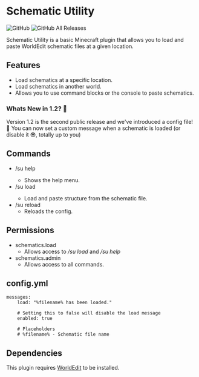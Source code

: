 # Schematic Utility
![GitHub](https://img.shields.io/github/license/ImagineeringParks/schematic-utility?color=bright-green&label=License) ![GitHub All Releases](https://img.shields.io/github/downloads/ImagineeringParks/schematic-utility/total?color=brightgreen&label=Downloads)

Schematic Utility is a basic Minecraft plugin that allows you to load and paste WorldEdit schematic files at a given location.

## Features
* Load schematics at a specific location.
* Load schematics in another world.
* Allows you to use command blocks or the console to paste schematics.

### Whats New in 1.2? 🚀
Version 1.2 is the second public release and we've introduced a config file! 🎉
You can now set a custom message when a schematic is loaded (or disable it 😎, totally up to you)

## Commands
* /su help <page>
  * Shows the help menu.
* /su load <filename> <world> <x> <y> <z>
  * Load and paste structure from the schematic file.
* /su reload
  * Reloads the config.

## Permissions
* schematics.load
  * Allows access to _/su load_ and _/su help_
* schematics.admin
  * Allows access to all commands.
 
## config.yml
```
messages:
    load: "%filename% has been loaded."
    
    # Setting this to false will disable the load message
    enabled: true
    
    # Placeholders
    # %filename% - Schematic file name
```

## Dependencies
 This plugin requires [WorldEdit](https://dev.bukkit.org/projects/worldedit) to be installed.
